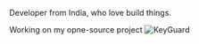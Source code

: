 Developer from India, who love build things.

Working on my opne-source project ![KeyGuard](https://github.com/CodeUnity-Foundation/Keyguard)

